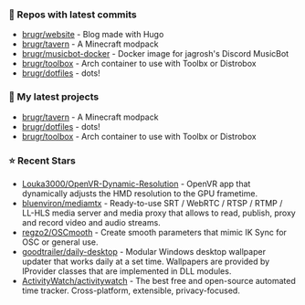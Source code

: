 ### 👷 Repos with latest commits

- [brugr/website](https://github.com/brugr/website) - Blog made with Hugo
- [brugr/tavern](https://github.com/brugr/tavern) - A Minecraft modpack
- [brugr/musicbot-docker](https://github.com/brugr/musicbot-docker) - Docker image for jagrosh&#39;s Discord MusicBot
- [brugr/toolbox](https://github.com/brugr/toolbox) - Arch container to use with Toolbx or Distrobox
- [brugr/dotfiles](https://github.com/brugr/dotfiles) - dots!
### 🌱 My latest projects

- [brugr/tavern](https://github.com/brugr/tavern) - A Minecraft modpack
- [brugr/dotfiles](https://github.com/brugr/dotfiles) - dots!
- [brugr/toolbox](https://github.com/brugr/toolbox) - Arch container to use with Toolbx or Distrobox
### ⭐ Recent Stars

- [Louka3000/OpenVR-Dynamic-Resolution](https://github.com/Louka3000/OpenVR-Dynamic-Resolution) - OpenVR app that dynamically adjusts the HMD resolution to the GPU frametime.
- [bluenviron/mediamtx](https://github.com/bluenviron/mediamtx) - Ready-to-use SRT / WebRTC / RTSP / RTMP / LL-HLS media server and media proxy that allows to read, publish, proxy and record video and audio streams.
- [regzo2/OSCmooth](https://github.com/regzo2/OSCmooth) - Create smooth parameters that mimic IK Sync for OSC or general use.
- [goodtrailer/daily-desktop](https://github.com/goodtrailer/daily-desktop) - Modular Windows desktop wallpaper updater that works daily at a set time. Wallpapers are provided by IProvider classes that are implemented in DLL modules.
- [ActivityWatch/activitywatch](https://github.com/ActivityWatch/activitywatch) - The best free and open-source automated time tracker. Cross-platform, extensible, privacy-focused.
